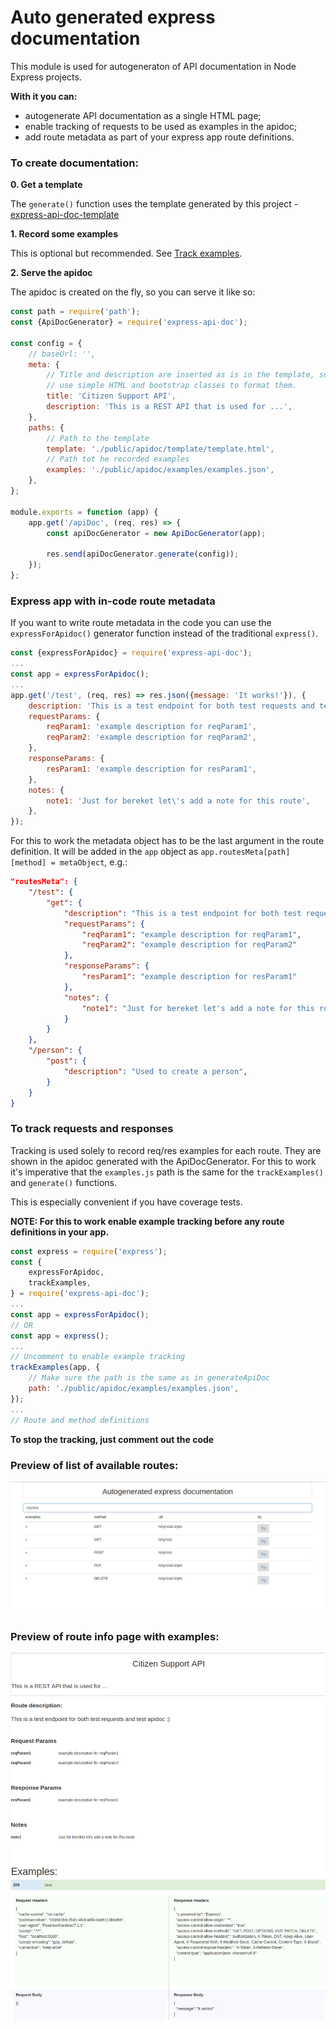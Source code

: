 # Auto generated express documentation
This module is used for autogeneraton of API documentation in Node Express projects.

**With it you can:**
 * autogenerate API documentation as a single HTML page;
 * enable tracking of requests to be used as examples in the apidoc;
 * add route metadata as part of your express app route definitions.

### To create documentation:
**0. Get a template**

The `generate()` function uses the template generated by this project - [express-api-doc-template](https://github.com/forestlake/express-api-doc-template)

**1. Record some examples**

This is optional but recommended. See [Track examples](#to-track-requests-and-responses).

**2. Serve the apidoc**

The apidoc is created on the fly, so you can serve it like so:
```javascript
const path = require('path');
const {ApiDocGenerator} = require('express-api-doc');

const config = {
    // baseUrl: '',
    meta: {
        // Title and description are inserted as is in the template, so you can
        // use simple HTML and bootstrap classes to format them.
        title: 'Citizen Support API',
        description: 'This is a REST API that is used for ...',
    },
    paths: {
        // Path to the template
        template: './public/apidoc/template/template.html',
        // Path tot he recorded examples
        examples: './public/apidoc/examples/examples.json',
    },
};

module.exports = function (app) {
    app.get('/apiDoc', (req, res) => {
        const apiDocGenerator = new ApiDocGenerator(app);

        res.send(apiDocGenerator.generate(config));
    });
};
```

### Express app with in-code route metadata
If you want to write route metadata in the code you can use the `expressForApidoc()` generator function instead of the traditional `express()`.
```javascript
const {expressForApidoc} = require('express-api-doc');
...
const app = expressForApidoc();
...
app.get('/test', (req, res) => res.json({message: 'It works!'}), {
    description: 'This is a test endpoint for both test requests and test apidoc :)',
    requestParams: {
        reqParam1: 'example description for reqParam1',
        reqParam2: 'example description for reqParam2',
    },
    responseParams: {
        resParam1: 'example description for resParam1',
    },
    notes: {
        note1: 'Just for bereket let\'s add a note for this route',
    },
});
```
For this to work the metadata object has to be the last argument in the route definition. It will be added in the `app` object as `app.routesMeta[path][method] = metaObject`, e.g.:
```json
"routesMeta": {
    "/test": {
        "get": {
            "description": "This is a test endpoint for both test requests and test apidoc :)",
            "requestParams": {
                "reqParam1": "example description for reqParam1",
                "reqParam2": "example description for reqParam2"
            },
            "responseParams": {
                "resParam1": "example description for resParam1"
            },
            "notes": {
                "note1": "Just for bereket let's add a note for this route"
            }
        }
    },
    "/person": {
        "post": {
            "description": "Used to create a person",
        }
    }
}
```
### To track requests and responses
Tracking is used solely to record req/res examples for each route. They are shown in the apidoc generated with the ApiDocGenerator. For this to work it's imperative that the `examples.js` path is the same for the `trackExamples()` and `generate()` functions.

This is especially convenient if you have coverage tests.

**NOTE: For this to work enable example tracking before any route definitions in your app.**
```javascript
const express = require('express');
const {
    expressForApidoc,
    trackExamples,
} = require('express-api-doc');
...
const app = expressForApidoc();
// OR
const app = express();
...
// Uncomment to enable example tracking
trackExamples(app, {
    // Make sure the path is the same as in generateApiDoc
    path: './public/apidoc/examples/examples.json',
});
...
// Route and method definitions
```
**To stop the tracking, just comment out the code**

### Preview of list of available routes:
![list](https://github.com/novanor/express-api-doc/blob/master/images/list.png?raw=true)
### Preview of route info page with examples:
![sendbox](https://github.com/novanor/express-api-doc/blob/master/images/route.png?raw=true)
